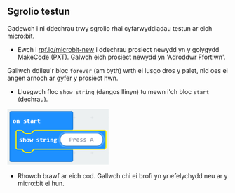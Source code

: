 ## Sgrolio testun

Gadewch i ni ddechrau trwy sgrolio rhai cyfarwyddiadau testun ar eich micro:bit.

+ Ewch i <a href="https://rpf.io/microbit-new" target="_blank">rpf.io/microbit-new</a> i ddechrau prosiect newydd yn y golygydd MakeCode (PXT). Galwch eich prosiect newydd yn 'Adroddwr Ffortiwn'.

Gallwch ddileu'r bloc `forever` (am byth) wrth ei lusgo dros y palet, nid oes ei angen arnoch ar gyfer y prosiect hwn.

+ Llusgwch floc `show string` (dangos llinyn) tu mewn i'ch bloc `start` (dechrau).

![sgrinlun](images/fortune-press-a.png)

+ Rhowch brawf ar eich cod. Gallwch chi ei brofi yn yr efelychydd neu ar y micro:bit ei hun.